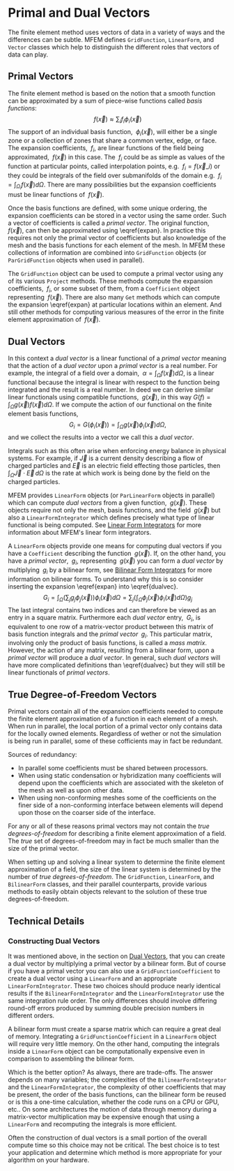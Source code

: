 # Primal and Dual Vectors

The finite element method uses vectors of data in a variety of ways and the
differences can be subtle.  MFEM defines `GridFunction`, `LinearForm`, and
`Vector` classes which help to distinguish the different roles that vectors of
data can play.

## Primal Vectors

The finite element method is based on the notion that a smooth function can be
approximated by a sum of piece-wise functions called *basis functions*:
$$f(\vec{x})\approx\sum_i f_i \phi_i(\vec{x}) \label{expan}$$
The support of an individual basis function, $\;\phi_i(\vec{x})$, will either be
a single zone or a collection of zones that share a common vertex, edge, or
face.  The expansion coefficients, $\;f_i$, are linear functions of the field
being approximated, $\;f(\vec{x})$ in this case.  The $\;f_i$ could be as simple
as values of the function at particular points, called interpolation points,
e.g. $\;f_i=f(\vec{x}\_i)$ or they could be integrals of the field over
submanifolds of the domain e.g. $\;f_i = \int_{\Omega_i}f(\vec{x})d\Omega$.
There are many possibilities but the expansion coefficients must be linear
functions of $\;f(\vec{x})$.

Once the basis functions are defined, with some unique ordering, the expansion
coefficients can be stored in a vector using the same order.  Such a vector of
coefficients is called a *primal vector*.  The original function,
$\;f(\vec{x})$, can then be approximated using \eqref{expan}.  In practice this
requires not only the primal vector of coefficients but also knowledge of the
mesh and the basis functions for each element of the mesh.  In MFEM these
collections of information are combined into `GridFunction` objects (or
`ParGridFunction` objects when used in parallel).

The `GridFunction` object can be used to compute a primal vector using any of
its various `Project` methods.  These methods compute the expansion
coefficients, $\;f_i$, or some subset of them, from a `Coefficient` object
representing $\;f(\vec{x})$.  There are also many `Get` methods which can
compute the expansion \eqref{expan} at particular locations within an element.
And still other methods for computing various measures of the error in the
finite element approximation of $\;f(\vec{x})$.

## Dual Vectors

In this context a *dual vector* is a linear functional of a *primal vector*
meaning that the action of a *dual vector* upon a *primal vector* is a real
number.  For example, the integral of a field over a domain,
$\;\alpha=\int_\Omega f(\vec{x})d\Omega$, is a linear functional because the
integral is linear with respect to the function being integrated and the result
is a real number.  In deed we can derive similar linear functionals using
compatible functions, $\;g(\vec{x})$, in this way
$G(f)=\int_\Omega g(\vec{x})f(\vec{x})d\Omega$. If we compute the action of our
functional on the finite element basis functions,
$$G_i=G(\phi_i(\vec{x})) =
\int_\Omega g(\vec{x})\phi_i(\vec{x})d\Omega\label{dualvec},$$
and we collect the results into a vector we call this a *dual vector*.

Integrals such as this often arise when enforcing energy balance in physical
systems. For example, if $\vec{J}$ is a current density describing a flow of
charged particles and $\vec{E}$ is an electric field effecting those particles,
then $\int_\Omega\vec{J}\cdot\vec{E}\,d\Omega$ is the rate at which work is
being done by the field on the charged particles.

MFEM provides `LinearForm` objects (or `ParLinearForm` objects in parallel)
which can compute *dual vectors* from a given function, $\;g(\vec{x})$.  These
objects require not only the mesh, basis functions, and the field
$\;g(\vec{x})$ but also a `LinearFormIntegrator` which defines precisely what
type of linear functional is being computed.
See [Linear Form Integrators](lininteg.md) for more information about MFEM's
linear form integrators.

A `LinearForm` objects provide one means for computing dual vectors if you have
a `Coefficient` describing the function $\;g(\vec{x})$.  If, on the other hand,
you have a *primal vector*, $\;g_i$, representing $\;g(\vec{x})$ you can form a
*dual vector* by multiplying $\;g_i$ by a bilinear form,
see [Bilinear Form Integrators](bilininteg.md) for more information on
bilinear forms.  To understand why this is so consider inserting the expansion
\eqref{expan} into \eqref{dualvec}.
$$
G_i=\int_\Omega \left(\sum_j g_j \phi_j(\vec{x})\right)\phi_i(\vec{x})d\Omega
= \sum_j \left(\int_\Omega \phi_j(\vec{x})\phi_i(\vec{x})d\Omega\right)g_j
$$
The last integral contains two indices and can therefore be viewed as an entry
in a square matrix.  Furthermore each *dual vector* entry, $\;G_i$, is
equivalent to one row of a matrix-vector product between this matrix of basis
function integrals and the *primal vector* $\;g_i$.  This particular matrix,
involving only the product of basis functions, is called a *mass matrix*.
However, the action of any matrix, resulting from a bilinear form, upon a
*primal vector* will produce a *dual vector*.  In general, such *dual vectors*
will have more complicated definitions than \eqref{dualvec} but they will still
be linear functionals of *primal vectors*.

## True Degree-of-Freedom Vectors

Primal vectors contain all of the expansion coefficients needed to compute the
finite element approximation of a function in each element of a mesh.  When run in parallel, the local portion of a primal vector only contains data for the locally owned elements.  Regardless of wether or not the simulation is being run in parallel, some of these cofficients may in fact be redundant.

Sources of redundancy:

- In parallel some coefficients must be shared between processors.
- When using static condensation or hybridization many coefficients will
  depend upon the coefficients which are associated with the skeleton of the
  mesh as well as upon other data.
- When using non-conforming meshes some of the coefficients on the finer side
  of a non-conforming interface between elements will depend upon those on the
  coarser side of the interface.

For any or all of these reasons primal vectors may not contain the *true
degrees-of-freedom* for describing a finite element approximation of a field.
The *true* set of degrees-of-freedom may in fact be much smaller than the size
of the primal vector.

When setting up and solving a linear system to determine the finite element
approximation of a field, the size of the linear system is determined by the
number of *true degrees-of-freedom*.  The `GridFunction`, `LinearForm`,
and `BilinearForm` classes, and their parallel counterparts, provide various
methods to easily obtain objects relevant to the solution of these true
degrees-of-freedom.

## Technical Details

### Constructing Dual Vectors

It was mentioned above, in the section on
[Dual Vectors](pri-dual-vec.md#dual-vectors), that you can create a dual vector
by multiplying a primal vector by a bilinear form.  But of course if you have a
primal vector you can also use a `GridFunctionCoefficient` to create a dual
vector using a `LinearForm` and an appropriate `LinearFormIntegrator`.  These
two choices should produce nearly identical results if the
`BilinearFormIntegrator` and the `LinearFormIntegrator` use the same
integration rule order.  The only differences should involve differing
round-off errors produced by summing double precision numbers in different
orders.

A bilinear form must create a sparse matrix which can require a great deal of
memory.  Integrating a `GridFunctionCoefficient` in a `LinearForm` object will
require very little memory.  On the other hand, computing the integrals inside
a `LinearForm` object can be computationally expensive even in comparison to
assembling the bilinear form.

Which is the better option?  As always, there are trade-offs.  The answer
depends on many variables; the complexities of the `BilinearFormIntegrator` and
the `LinearFormIntegrator`, the complexity of other coefficients that may be
present, the order of the basis functions, can the bilinear form be reused or
is this a one-time calculation, whether the code runs on a CPU or GPU, etc.. On
some architectures the motion of data through memory during a matrix-vector
multiplication may be expensive enough that using a `LinearForm` and
recomputing the integrals is more efficient.

Often the construction of dual vectors is a small portion of the overall
compute time so this choice may not be critical.  The best choice is to test
your application and determine which method is more appropriate for your
algorithm on your hardware.

<script type="text/x-mathjax-config">MathJax.Hub.Config({TeX: {equationNumbers: {autoNumber: "all"}}, tex2jax: {inlineMath: [['$','$']]}});</script>
<script type="text/javascript" src="https://cdnjs.cloudflare.com/ajax/libs/mathjax/2.7.2/MathJax.js?config=TeX-AMS_HTML"></script>

